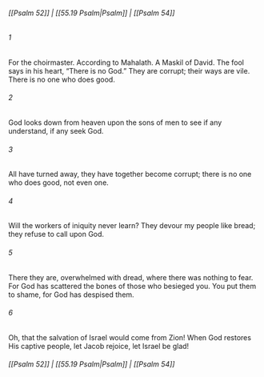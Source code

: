 
###### [[Psalm 52]] | [[55.19 Psalm|Psalm]] | [[Psalm 54]]

###### 1
For the choirmaster. According to Mahalath. A Maskil of David. The fool says in his heart, “There is no God.” They are corrupt; their ways are vile. There is no one who does good.
###### 2
God looks down from heaven upon the sons of men to see if any understand, if any seek God.
###### 3
All have turned away, they have together become corrupt; there is no one who does good, not even one.
###### 4
Will the workers of iniquity never learn? They devour my people like bread; they refuse to call upon God.
###### 5
There they are, overwhelmed with dread, where there was nothing to fear. For God has scattered the bones of those who besieged you. You put them to shame, for God has despised them.
###### 6
Oh, that the salvation of Israel would come from Zion! When God restores His captive people, let Jacob rejoice, let Israel be glad!

###### [[Psalm 52]] | [[55.19 Psalm|Psalm]] | [[Psalm 54]]
